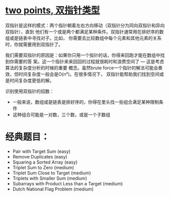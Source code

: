 # [two points, 双指针类型](https://www.zhihu.com/question/35485418/answer/1656579627)

双指针是这样的模式：两个指针朝着左右方向移动（双指针分为同向双指针和异向双指针），直到
他们有一个或是两个都满足某种条件。双指针通常用在排好序的数组或是链表中寻找对子。比如，
你需要去比较数组中每个元素和其他元素的关系时，你就需要用到双指针了。

我们需要双指针的原因是：如果你只用一个指针的话，你得来回跑才能在数组中找到你需要的答
案。这一个指针来来回回的过程就很耗时和浪费空间了 — 这是考虑算法的复杂度分析的时候的重要
概念。虽然brute force一个指针的解法可能会奏效，但时间复杂度一般会是O(n²)。在很多情况下，
双指针能帮助我们找到空间或是时间复杂度更低的解。

识别使用双指针的招数：

- 一般来说，数组或是链表是排好序的，你得在里头找一些组合满足某种限制条件
- 这种组合可能是一对数，三个数，或是一个子数组

# 经典题目：

- Pair with Target Sum (easy)
- Remove Duplicates (easy)
- Squaring a Sorted Array (easy)
- Triplet Sum to Zero (medium)
- Triplet Sum Close to Target (medium)
- Triplets with Smaller Sum (medium)
- Subarrays with Product Less than a Target (medium)
- Dutch National Flag Problem (medium)




